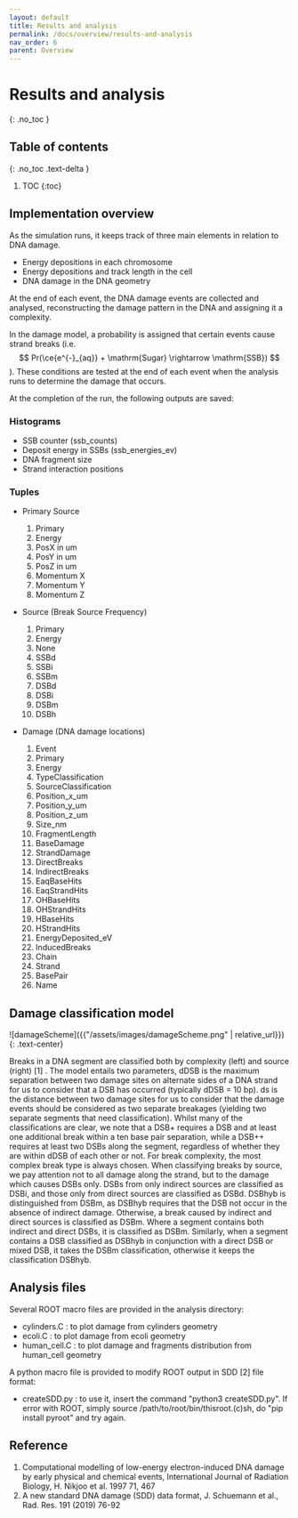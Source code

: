 ```yaml
---
layout: default
title: Results and analysis
permalink: /docs/overview/results-and-analysis
nav_order: 6
parent: Overview
---
```

<!-- Need to import MathJax for this post -->
<script src="https://polyfill.io/v3/polyfill.min.js?features=es6"></script>
<script id="MathJax-script" async src="https://cdn.jsdelivr.net/npm/mathjax@3/es5/tex-mml-chtml.js"></script>
<!-- END MathJax Import -->


# Results and analysis
{: .no_toc }



## Table of contents
{: .no_toc .text-delta }

1. TOC
{:toc}

## Implementation overview

As the simulation runs, it keeps track of three main elements in relation to DNA damage.
- Energy depositions in each chromosome
- Energy depositions and track length in the cell
- DNA damage in the DNA geometry

At the end of each event, the DNA damage events are collected and analysed, reconstructing the
damage pattern in the DNA and assigning it a complexity.

In the damage model, a probability is assigned that certain events cause strand breaks
(i.e. $$ Pr(\ce{e^{-}_{aq}} + \mathrm{Sugar} \rightarrow \mathrm{SSB}) $$). These conditions
are tested at the end of each event when the analysis runs to determine the damage that occurs.

At the completion of the run, the following outputs are saved:

### Histograms

- SSB counter (ssb_counts)
- Deposit energy in SSBs (ssb_energies_ev)
- DNA fragment size
- Strand interaction positions

### Tuples

- Primary Source
  1. Primary 
  2. Energy
  3. PosX in um
  4. PosY in um
  5. PosZ in um
  6. Momentum X
  7. Momentum Y
  8. Momentum Ζ


- Source (Break Source Frequency)
  1. Primary 
  2. Energy
  3. None
  4. SSBd
  5. SSBi
  6. SSBm
  7. DSBd
  8. DSBi
  9. DSBm
  10. DSBh


- Damage (DNA damage locations)
  1. Event 
  2. Primary
  3. Energy
  4. TypeClassification
  5. SourceClassification
  6. Position_x_um
  7. Position_y_um
  8. Position_z_um
  9. Size_nm
  10. FragmentLength
  11. BaseDamage
  12. StrandDamage
  13. DirectBreaks
  14. IndirectBreaks
  15. EaqBaseHits
  16. EaqStrandHits
  17. OHBaseHits
  18. OHStrandHits
  19. HBaseHits
  20. HStrandHits
  21. EnergyDeposited_eV
  22. InducedBreaks
  23. Chain
  24. Strand
  25. BasePair
  26. Name



## Damage classification model

![damageScheme]({{"/assets/images/damageScheme.png" | relative_url}})
{: .text-center}

Breaks in a DNA segment are classified both by complexity (left) and source (right) [1] . The model entails two parameters, dDSB is the maximum separation between two damage sites on alternate sides of a DNA strand for us to consider that a DSB has occurred (typically dDSB = 10 bp). ds is the distance between two damage sites for us to consider that the damage events should be considered as two separate breakages (yielding two separate segments that need classification). Whilst many of the classifications are clear, we note that a DSB+ requires a DSB and at least one additional break within a ten base pair separation, while a DSB++ requires at least two DSBs along the segment, regardless of whether they are within dDSB of each other or not. For break complexity, the most complex break type is always chosen. When classifying breaks by source, we pay attention not to all damage along the strand, but to the damage which causes DSBs only. DSBs from only indirect sources are classified as DSBi, and those only from direct sources are classified as DSBd. DSBhyb is distinguished from DSBm, as DSBhyb requires that the DSB not occur in the absence of indirect damage. Otherwise, a break caused by indirect and direct sources is classified as DSBm. Where a segment contains both indirect and direct DSBs, it is classified as DSBm. Similarly, when a segment contains a DSB classified as DSBhyb in conjunction with a direct DSB or mixed DSB, it takes the DSBm classification, otherwise it keeps the classification DSBhyb.
## Analysis files

Several ROOT macro files are provided in the analysis directory:
- cylinders.C : to plot damage from cylinders geometry
- ecoli.C : to plot damage from ecoli geometry
- human_cell.C : to plot damage and fragments distribution from human_cell
geometry
  
A python macro file is provided to modify ROOT output in SDD [2] file format:
- createSDD.py : to use it, insert the command "python3 createSDD.py".
                 If error with ROOT, simply 
                 source /path/to/root/bin/thisroot.(c)sh,
                 do "pip install pyroot" and try again.

## Reference
1. Computational modelling of low-energy electron-induced DNA damage by early physical and chemical events, International Journal of Radiation Biology, H. Nikjoo et al. 1997 71, 467
2. A new standard DNA damage (SDD) data format, J. Schuemann et al., Rad. Res. 191 (2019) 76-92
